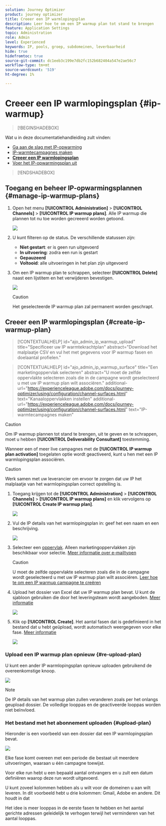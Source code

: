```yaml
---
solution: Journey Optimizer
product: journey optimizer
title: Creeer een IP warmlopingsplan
description: Leer hoe te om een IP warmup plan tot stand te brengen
feature: Application Settings
topic: Administration
role: Admin
level: Experienced
keywords: IP, pools, groep, subdomeinen, leverbaarheid
hide: true
hidefromtoc: true
source-git-commit: dc1eeb3c199e7db2fc152b682404a547e2ae56c7
workflow-type: tm+mt
source-wordcount: '519'
ht-degree: 1%

---
```


# Creeer een IP warmlopingsplan {#ip-warmup}

>[!BEGINSHADEBOX]

Wat u in deze documentatiehandleiding zult vinden:

* [Ga aan de slag met IP-opwarming](ip-warmup-gs.md)
* [IP-warmtecampagnes maken](ip-warmup-campaign.md)
* **[Creeer een IP warmlopingsplan](ip-warmup-plan.md)**
* [Voer het IP-opwarmingsplan uit](ip-warmup-running.md)

>[!ENDSHADEBOX]

## Toegang en beheer IP-opwarmingsplannen {#manage-ip-warmup-plans}

1. Open het menu **[!UICONTROL Administration]** > **[!UICONTROL Channels]** > **[!UICONTROL IP warmup plans]**. Alle IP warmup die plannen tot nu toe worden gecreeerd worden getoond.

   ![](assets/ip-warmup-filter-list.png)

1. U kunt filteren op de status. De verschillende statussen zijn:

   * **Niet gestart**: er is geen run uitgevoerd
   * **In uitvoering**: zodra een run is gestart <!--or is done?-->
   * **Gepauzeerd**
   * **Voltooid**: alle uitvoeringen in het plan zijn uitgevoerd

1. Om een IP warmup plan te schrappen, selecteer **[!UICONTROL Delete]** naast een lijstitem en het verwijderen bevestigen.

   ![](assets/ip-warmup-delete-plan.png)

   >[!CAUTION]
   >
   >Het geselecteerde IP warmup plan zal permanent worden geschrapt.

## Creeer een IP warmlopingsplan {#create-ip-warmup-plan}

>[!CONTEXTUALHELP]
>id="ajo_admin_ip_warmup_upload"
>title="Specificeer uw IP warmtekrachtplan"
>abstract="Download het malplaatje CSV en vul het met gegevens voor IP warmup fasen en doelaantal profielen."

>[!CONTEXTUALHELP]
>id="ajo_admin_ip_warmup_surface"
>title="Een marketingoppervlak selecteren"
>abstract="U moet de zelfde oppervlakte selecteren zoals die in de campagne wordt geselecteerd u met uw IP warmup plan wilt associëren."
>additional-url="https://experienceleague.adobe.com/docs/journey-optimizer/using/configuration/channel-surfaces.html" text="Kanaaloppervlakken instellen"
>additional-url="https://experienceleague.adobe.com/docs/journey-optimizer/using/configuration/channel-surfaces.html" text="IP-warmtecampagnes maken"

>[!CAUTION]
>
>Om IP warmup plannen tot stand te brengen, uit te geven en te schrappen, moet u hebben **[!UICONTROL Deliverability Consultant]** toestemming.
<!--Learn more on managing [!DNL Journey Optimizer] users' access rights in [this section](../administration/permissions-overview.md).-->

Wanneer een of meer live campagnes met de **[!UICONTROL IP warmup plan activation]** toegelaten optie wordt geactiveerd, kunt u hen met een IP warmlopingsplan associëren.

>[!CAUTION]
>
>Werk samen met uw leverancier om ervoor te zorgen dat uw IP het malplaatje van het warmlopingsplan correct opstelling is. <!--TBC-->

1. Toegang krijgen tot de **[!UICONTROL Administration]** > **[!UICONTROL Channels]** > **[!UICONTROL IP warmup plans]** en klik vervolgens op **[!UICONTROL Create IP warmup plan]**.

   ![](assets/ip-warmup-create-plan.png)

1. Vul de IP details van het warmlopingsplan in: geef het een naam en een beschrijving.

   ![](assets/ip-warmup-plan-details.png)

1. Selecteer een [oppervlak](channel-surfaces.md). Alleen marketingoppervlakken zijn beschikbaar voor selectie. [Meer informatie over e-mailtypen](../email/email-settings.md#email-type)

   >[!CAUTION]
   >
   >U moet de zelfde oppervlakte selecteren zoals die in de campagne wordt geselecteerd u met uw IP warmup plan wilt associëren. [Leer hoe te om een IP warmup campagne te creëren](#create-ip-warmup-campaign)

1. Upload het dossier van Excel dat uw IP warmup plan bevat<!--which formats are allowed?-->. U kunt de sjabloon gebruiken die door het leveringsteam wordt aangeboden.<!--TBC?--> [Meer informatie](#upload-plan)
   <!--
    You can also download the Excel template from the [!DNL Journey Optimizer] user interface and upload it after filling it with the IP warmup details.-->

   ![](assets/ip-warmup-upload-success.png)

1. Klik op **[!UICONTROL Create]**. Het aantal fasen dat is gedefinieerd in het bestand dat u hebt geüpload, wordt automatisch weergegeven voor elke fase. [Meer informatie](#upload-plan)

   ![](assets/ip-warmup-plan-phases.png)

### Upload een IP warmup plan opnieuw {#re-upload-plan}

U kunt een ander IP warmlopingsplan opnieuw uploaden gebruikend de overeenkomstige knoop.

![](assets/ip-warmup-re-upload-plan.png)

>[!NOTE]
>
>De IP details van het warmup plan zullen veranderen zoals per het onlangs geupload dossier. De volledige looppas en de geactiveerde looppas worden niet beïnvloed.

### Het bestand met het abonnement uploaden {#upload-plan}

Hieronder is een voorbeeld van een dossier dat een IP warmlopingsplan bevat.

![](assets/ip-warmup-sample-file.png)

Elke fase komt overeen met een periode die bestaat uit meerdere uitvoeringen, waaraan u één campagne toewijst.

Voor elke run hebt u een bepaald aantal ontvangers en u zult een datum definiëren waarop deze run wordt uitgevoerd.

U kunt zoveel kolommen hebben als u wilt voor de domeinen u aan wilt leveren. In dit voorbeeld hebt u drie kolommen: Gmail, Adobe en andere. Dit houdt in dat

Het idee is meer looppas in de eerste fasen te hebben en het aantal gerichte adressen geleidelijk te verhogen terwijl het verminderen van het aantal looppas.
